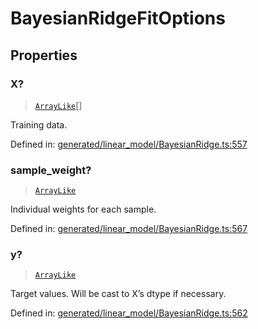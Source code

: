 # BayesianRidgeFitOptions

## Properties

### X?

> [`ArrayLike`](../types/ArrayLike.md)[]

Training data.

Defined in:  [generated/linear\_model/BayesianRidge.ts:557](https://github.com/transitive-bullshit/scikit-learn-ts/blob/122b3c0/packages/sklearn/src/generated/linear_model/BayesianRidge.ts#L557)

### sample\_weight?

> [`ArrayLike`](../types/ArrayLike.md)

Individual weights for each sample.

Defined in:  [generated/linear\_model/BayesianRidge.ts:567](https://github.com/transitive-bullshit/scikit-learn-ts/blob/122b3c0/packages/sklearn/src/generated/linear_model/BayesianRidge.ts#L567)

### y?

> [`ArrayLike`](../types/ArrayLike.md)

Target values. Will be cast to X’s dtype if necessary.

Defined in:  [generated/linear\_model/BayesianRidge.ts:562](https://github.com/transitive-bullshit/scikit-learn-ts/blob/122b3c0/packages/sklearn/src/generated/linear_model/BayesianRidge.ts#L562)
